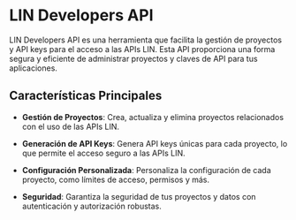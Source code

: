 # LIN Developers API

LIN Developers API es una herramienta que facilita la gestión de proyectos y API keys para el acceso a las APIs LIN. Esta API proporciona una forma segura y eficiente de administrar proyectos y claves de API para tus aplicaciones.

## Características Principales

- **Gestión de Proyectos**: Crea, actualiza y elimina proyectos relacionados con el uso de las APIs LIN.

- **Generación de API Keys**: Genera API keys únicas para cada proyecto, lo que permite el acceso seguro a las APIs LIN.

- **Configuración Personalizada**: Personaliza la configuración de cada proyecto, como límites de acceso, permisos y más.

- **Seguridad**: Garantiza la seguridad de tus proyectos y datos con autenticación y autorización robustas.

